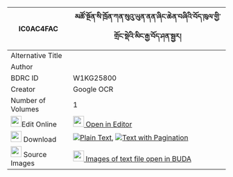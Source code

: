 |IC0AC4FAC|མཚོ་སྔོན་སི་ཁྲོན་ཀན་སུའུ་ཡུན་ནན་ཞིང་ཆེན་བཞིའི་བོད་ཁུལ་གྱི་གྲོང་སྡེའི་མིང་རྒྱ་བོད་ཤན་སྦྱར། 
| --- | --- 
|Alternative Title |
|Author | 
|BDRC ID | W1KG25800
|Creator | Google OCR
|Number of Volumes| 1
|<img width="25" src="https://img.icons8.com/color/25/000000/edit-property.png">Edit Online| [<img width="25" src="https://avatars.githubusercontent.com/u/45091458?s=200&v=4"> Open in Editor](http://editor.openpecha.org/IC0AC4FAC)
|<img width="25" src="https://img.icons8.com/fluent/48/000000/download-2.png"/>  Download | [![](https://img.icons8.com/color/20/000000/txt.png)Plain Text](https://github.com/Openpecha/IC0AC4FAC/releases/download/v2/tsongon_si_tron_ken_su'u_yun_n_plain_IC0AC4FAC.zip), [![](https://img.icons8.com/color/20/000000/txt.png)Text with Pagination](https://github.com/Openpecha/IC0AC4FAC/releases/download/v2/tsongon_si_tron_ken_su'u_yun_n_pages_IC0AC4FAC.zip)
|<img width="25" src="https://img.icons8.com/plasticine/100/000000/pictures-folder.png"/>  Source Images | [<img width="25" src="https://library.bdrc.io/icons/BUDA-small.svg"> Images of text file open in BUDA](https://library.bdrc.io/show/bdr:W1KG25800)